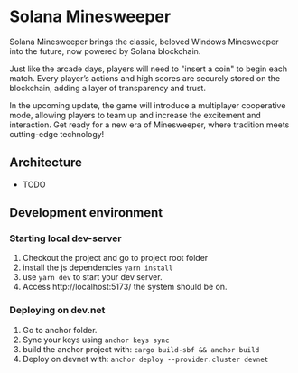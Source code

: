 # Solana Minesweeper

Solana Minesweeper brings the classic, beloved Windows Minesweeper into the
future, now powered by Solana blockchain. 

Just like the arcade days, players will need to "insert a coin" to begin each match. 
Every player’s actions and high scores are securely stored on the blockchain, adding a layer of transparency and
trust. 

In the upcoming update, the game will introduce a multiplayer cooperative
mode, allowing players to team up and increase the excitement and interaction.
Get ready for a new era of Minesweeper, where tradition meets cutting-edge
technology!

## Architecture

- TODO

## Development environment

### Starting local dev-server

1. Checkout the project and go to project root folder
2. install the js dependencies `yarn install`
3. use `yarn dev` to start your dev server. 
4. Access http://localhost:5173/ the system should be on.

### Deploying on dev.net

1. Go to anchor folder. 
2. Sync your keys using  `anchor keys sync`
3. build the anchor project with: `cargo build-sbf && anchor build`
4. Deploy on devnet with: `anchor deploy --provider.cluster devnet`



